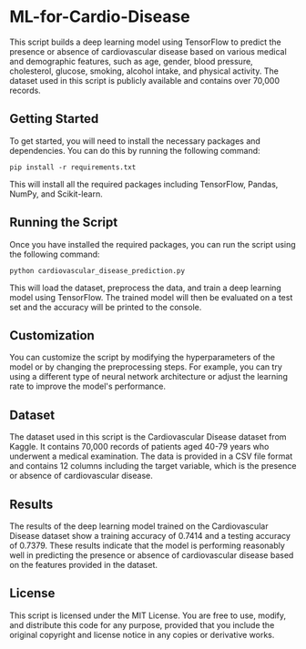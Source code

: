# ML-for-Cardio-Disease
This script builds a deep learning model using TensorFlow to predict the presence or absence of cardiovascular disease based on various medical and demographic features, such as age, gender, blood pressure, cholesterol, glucose, smoking, alcohol intake, and physical activity. The dataset used in this script is publicly available and contains over 70,000 records.

## Getting Started

To get started, you will need to install the necessary packages and dependencies. You can do this by running the following command:

```
pip install -r requirements.txt
```

This will install all the required packages including TensorFlow, Pandas, NumPy, and Scikit-learn.

## Running the Script

Once you have installed the required packages, you can run the script using the following command:

```
python cardiovascular_disease_prediction.py
```

This will load the dataset, preprocess the data, and train a deep learning model using TensorFlow. The trained model will then be evaluated on a test set and the accuracy will be printed to the console.

## Customization

You can customize the script by modifying the hyperparameters of the model or by changing the preprocessing steps. For example, you can try using a different type of neural network architecture or adjust the learning rate to improve the model's performance.

## Dataset

The dataset used in this script is the Cardiovascular Disease dataset from Kaggle. It contains 70,000 records of patients aged 40-79 years who underwent a medical examination. The data is provided in a CSV file format and contains 12 columns including the target variable, which is the presence or absence of cardiovascular disease.

## Results

The results of the deep learning model trained on the Cardiovascular Disease dataset show a training accuracy of 0.7414 and a testing accuracy of 0.7379. These results indicate that the model is performing reasonably well in predicting the presence or absence of cardiovascular disease based on the features provided in the dataset.

## License

This script is licensed under the MIT License. You are free to use, modify, and distribute this code for any purpose, provided that you include the original copyright and license notice in any copies or derivative works.
